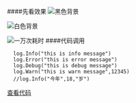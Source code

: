 ####先看效果
![黑色背景](https://upload-images.jianshu.io/upload_images/12285366-7ac3dd1a27b72669.jpg?imageMogr2/auto-orient/strip%7CimageView2/2/w/1240)

![白色背景](https://upload-images.jianshu.io/upload_images/12285366-762cc54e074eb881.jpg?imageMogr2/auto-orient/strip%7CimageView2/2/w/1240)

![一万次耗时](https://upload-images.jianshu.io/upload_images/12285366-da5944584dc2af5a.jpg?imageMogr2/auto-orient/strip%7CimageView2/2/w/1240)
####代码调用
```golang
  log.Info("this is info message")
  log.Error("this is error message")
  log.Debug("this is debug message")
  log.Warn("this is warn message",12345)
  //log.Info("今年",18,"岁")
```
[查看代码](https://github.com/huanying0707/gc_log.git)

